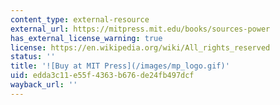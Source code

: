```yaml
---
content_type: external-resource
external_url: https://mitpress.mit.edu/books/sources-power
has_external_license_warning: true
license: https://en.wikipedia.org/wiki/All_rights_reserved
status: ''
title: '![Buy at MIT Press](/images/mp_logo.gif)'
uid: edda3c11-e55f-4363-b676-de24fb497dcf
wayback_url: ''
---
```


